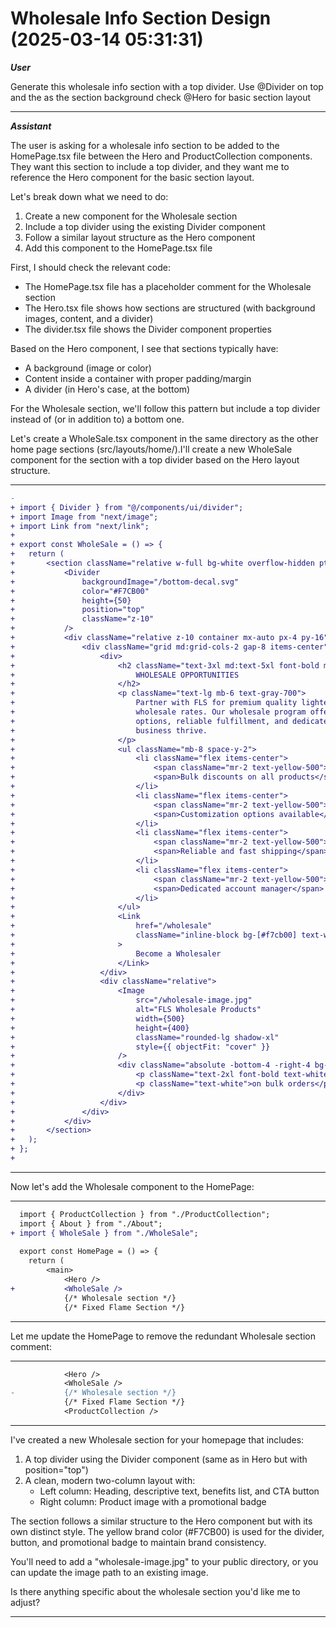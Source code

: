 <!-- Generated by SpecStory -->

# Wholesale Info Section Design (2025-03-14 05:31:31)

_**User**_

Generate this wholesale info section with a top divider. Use @Divider on top and the   as the section background check @Hero for basic section layout

---

_**Assistant**_

<think>The user is asking for a wholesale info section to be added to the HomePage.tsx file between the Hero and ProductCollection components. They want this section to include a top divider, and they want me to reference the Hero component for the basic section layout.

Let's break down what we need to do:

1. Create a new component for the Wholesale section
2. Include a top divider using the existing Divider component
3. Follow a similar layout structure as the Hero component
4. Add this component to the HomePage.tsx file

First, I should check the relevant code:

- The HomePage.tsx file has a placeholder comment for the Wholesale section
- The Hero.tsx file shows how sections are structured (with background images, content, and a divider)
- The divider.tsx file shows the Divider component properties

Based on the Hero component, I see that sections typically have:
- A background (image or color)
- Content inside a container with proper padding/margin
- A divider (in Hero's case, at the bottom)

For the Wholesale section, we'll follow this pattern but include a top divider instead of (or in addition to) a bottom one.

Let's create a WholeSale.tsx component in the same directory as the other home page sections (src/layouts/home/).</think>I'll create a new WholeSale component for the section with a top divider based on the Hero layout structure.

---

```diff
- 
+ import { Divider } from "@/components/ui/divider";
+ import Image from "next/image";
+ import Link from "next/link";
+ 
+ export const WholeSale = () => {
+ 	return (
+ 		<section className="relative w-full bg-white overflow-hidden pt-12">
+ 			<Divider
+ 				backgroundImage="/bottom-decal.svg"
+ 				color="#F7CB00"
+ 				height={50}
+ 				position="top"
+ 				className="z-10"
+ 			/>
+ 			<div className="relative z-10 container mx-auto px-4 py-16">
+ 				<div className="grid md:grid-cols-2 gap-8 items-center">
+ 					<div>
+ 						<h2 className="text-3xl md:text-5xl font-bold mb-6 font-poppins text-black">
+ 							WHOLESALE OPPORTUNITIES
+ 						</h2>
+ 						<p className="text-lg mb-6 text-gray-700">
+ 							Partner with FLS for premium quality lighters at competitive
+ 							wholesale rates. Our wholesale program offers flexible ordering
+ 							options, reliable fulfillment, and dedicated support to help your
+ 							business thrive.
+ 						</p>
+ 						<ul className="mb-8 space-y-2">
+ 							<li className="flex items-center">
+ 								<span className="mr-2 text-yellow-500">✓</span>
+ 								<span>Bulk discounts on all products</span>
+ 							</li>
+ 							<li className="flex items-center">
+ 								<span className="mr-2 text-yellow-500">✓</span>
+ 								<span>Customization options available</span>
+ 							</li>
+ 							<li className="flex items-center">
+ 								<span className="mr-2 text-yellow-500">✓</span>
+ 								<span>Reliable and fast shipping</span>
+ 							</li>
+ 							<li className="flex items-center">
+ 								<span className="mr-2 text-yellow-500">✓</span>
+ 								<span>Dedicated account manager</span>
+ 							</li>
+ 						</ul>
+ 						<Link
+ 							href="/wholesale"
+ 							className="inline-block bg-[#f7cb00] text-white px-6 py-3 rounded-full font-medium hover:bg-yellow-600 transition-colors"
+ 						>
+ 							Become a Wholesaler
+ 						</Link>
+ 					</div>
+ 					<div className="relative">
+ 						<Image
+ 							src="/wholesale-image.jpg"
+ 							alt="FLS Wholesale Products"
+ 							width={500}
+ 							height={400}
+ 							className="rounded-lg shadow-xl"
+ 							style={{ objectFit: "cover" }}
+ 						/>
+ 						<div className="absolute -bottom-4 -right-4 bg-[#f7cb00] p-4 rounded-lg shadow-lg">
+ 							<p className="text-2xl font-bold text-white">Up to 40% OFF</p>
+ 							<p className="text-white">on bulk orders</p>
+ 						</div>
+ 					</div>
+ 				</div>
+ 			</div>
+ 		</section>
+ 	);
+ };
+ 
```

---

Now let's add the Wholesale component to the HomePage:

---

```diff
  import { ProductCollection } from "./ProductCollection";
  import { About } from "./About";
+ import { WholeSale } from "./WholeSale";
  
  export const HomePage = () => {
  	return (
  		<main>
  			<Hero />
+ 			<WholeSale />
  			{/* Wholesale section */}
  			{/* Fixed Flame Section */}
```

---

Let me update the HomePage to remove the redundant Wholesale section comment:

---

```diff
  			<Hero />
  			<WholeSale />
- 			{/* Wholesale section */}
  			{/* Fixed Flame Section */}
  			<ProductCollection />
```

---

I've created a new Wholesale section for your homepage that includes:

1. A top divider using the Divider component (same as in Hero but with position="top")
2. A clean, modern two-column layout with:
   - Left column: Heading, descriptive text, benefits list, and CTA button
   - Right column: Product image with a promotional badge

The section follows a similar structure to the Hero component but with its own distinct style. The yellow brand color (#F7CB00) is used for the divider, button, and promotional badge to maintain brand consistency.

You'll need to add a "wholesale-image.jpg" to your public directory, or you can update the image path to an existing image. 

Is there anything specific about the wholesale section you'd like me to adjust?

---

